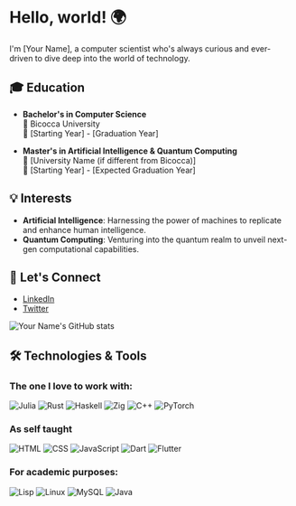 # Hello, world! 🌍

I'm [Your Name], a computer scientist who's always curious and ever-driven to dive deep into the world of technology.

## 🎓 Education

- **Bachelor's in Computer Science**  
  🏫 Bicocca University  
  📅 [Starting Year] - [Graduation Year]  

- **Master's in Artificial Intelligence & Quantum Computing**  
  🏫 [University Name (if different from Bicocca)]  
  📅 [Starting Year] - [Expected Graduation Year]  

## 💡 Interests

- **Artificial Intelligence**: Harnessing the power of machines to replicate and enhance human intelligence.
- **Quantum Computing**: Venturing into the quantum realm to unveil next-gen computational capabilities.

## 🤝 Let's Connect

- [LinkedIn](Your_LinkedIn_Profile_Link)
- [Twitter](Your_Twitter_Profile_Link)

![Your Name's GitHub stats](https://github-readme-stats.vercel.app/api?username=YourGitHubUsername&show_icons=true&hide_border=true)
## 🛠 Technologies & Tools

### The one I love to work with:

![Julia](https://img.shields.io/badge/-Julia-9558B2?style=flat&logo=julia)
![Rust](https://img.shields.io/badge/-Rust-black?style=flat&logo=rust)
![Haskell](https://img.shields.io/badge/-Haskell-5D4F85?style=flat&logo=haskell)
![Zig](https://img.shields.io/badge/-Zig-EC4A3F?style=flat&logo=zig)
![C++](https://img.shields.io/badge/-C++-00599C?style=flat&logo=c%2B%2B)
![PyTorch](https://img.shields.io/badge/-PyTorch-EE4C2C?style=flat&logo=pytorch&logoColor=white)

### As self taught

![HTML](https://img.shields.io/badge/-HTML-E34F26?style=flat&logo=html5&logoColor=white)
![CSS](https://img.shields.io/badge/-CSS-1572B6?style=flat&logo=css3&logoColor=white)
![JavaScript](https://img.shields.io/badge/-JavaScript-black?style=flat&logo=javascript)
![Dart](https://img.shields.io/badge/-Dart-0175C2?style=flat&logo=dart)
![Flutter](https://img.shields.io/badge/-Flutter-02569B?style=flat&logo=flutter)


### For academic purposes:
![Lisp](https://img.shields.io/badge/-Lisp-3E8687?style=flat&logo=lisp)
![Linux](https://img.shields.io/badge/-Linux-FCC624?style=flat&logo=linux&logoColor=black)
![MySQL](https://img.shields.io/badge/-MySQL-4479A1?style=flat&logo=mysql&logoColor=white)
![Java](https://img.shields.io/badge/-Java-007396?style=flat&logo=java&logoColor=white)
